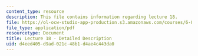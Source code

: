 ```yaml
---
content_type: resource
description: This file contains information regarding lecture 18.
file: https://ol-ocw-studio-app-production.s3.amazonaws.com/courses/6-851-advanced-data-structures-spring-2012/d4eed405d9ad021c48b1d4ae4c443da0_MIT6_851S12_Lecture18.pdf
file_type: application/pdf
resourcetype: Document
title: Lecture 18 - Detailed Description
uid: d4eed405-d9ad-021c-48b1-d4ae4c443da0
---
```

